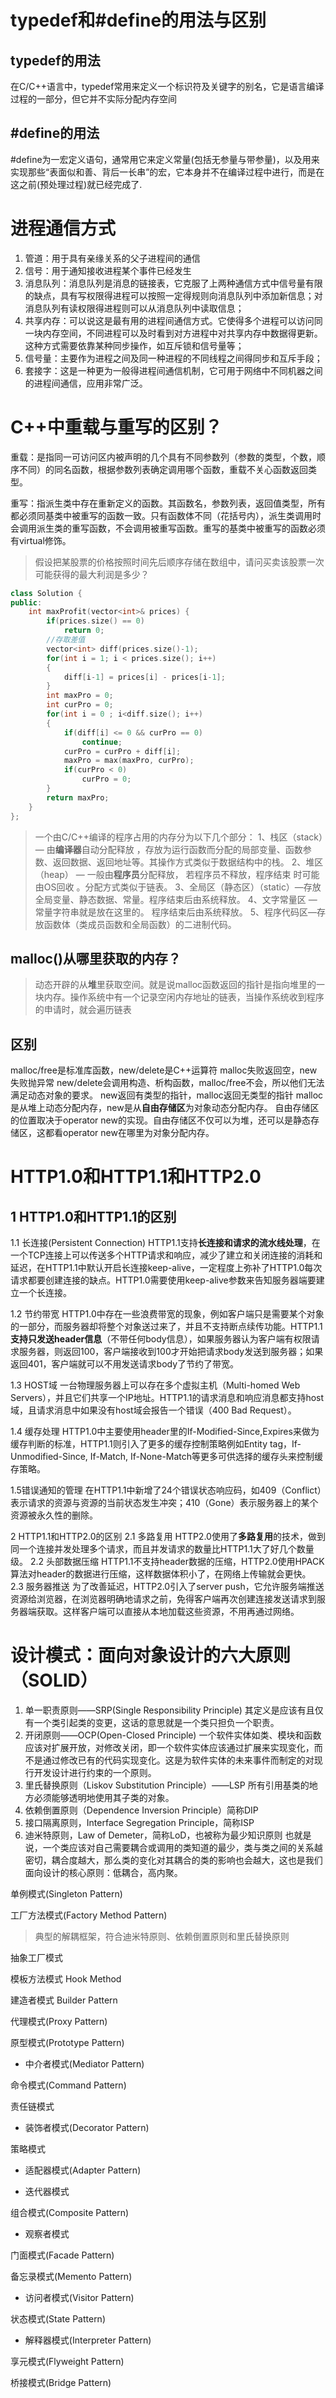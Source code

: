# typedef和#define的用法与区别
## typedef的用法
在C/C++语言中，typedef常用来定义一个标识符及关键字的别名，它是语言编译过程的一部分，但它并不实际分配内存空间

## #define的用法
#define为一宏定义语句，通常用它来定义常量(包括无参量与带参量)，以及用来实现那些“表面似和善、背后一长串”的宏，它本身并不在编译过程中进行，而是在这之前(预处理过程)就已经完成了.

# 进程通信方式
1. 管道：用于具有亲缘关系的父子进程间的通信
2. 信号：用于通知接收进程某个事件已经发生
3. 消息队列：消息队列是消息的链接表，它克服了上两种通信方式中信号量有限的缺点，具有写权限得进程可以按照一定得规则向消息队列中添加新信息；对消息队列有读权限得进程则可以从消息队列中读取信息；
4. 共享内存：可以说这是最有用的进程间通信方式。它使得多个进程可以访问同一块内存空间，不同进程可以及时看到对方进程中对共享内存中数据得更新。这种方式需要依靠某种同步操作，如互斥锁和信号量等；
5. 信号量：主要作为进程之间及同一种进程的不同线程之间得同步和互斥手段；
6. 套接字：这是一种更为一般得进程间通信机制，它可用于网络中不同机器之间的进程间通信，应用非常广泛。

# C++中重载与重写的区别？
重载：是指同一可访问区内被声明的几个具有不同参数列（参数的类型，个数，顺序不同）的同名函数，根据参数列表确定调用哪个函数，重载不关心函数返回类型。

重写：指派生类中存在重新定义的函数。其函数名，参数列表，返回值类型，所有都必须同基类中被重写的函数一致。只有函数体不同（花括号内），派生类调用时会调用派生类的重写函数，不会调用被重写函数。重写的基类中被重写的函数必须有virtual修饰。

> 假设把某股票的价格按照时间先后顺序存储在数组中，请问买卖该股票一次可能获得的最大利润是多少？
```c++
class Solution {
public:
    int maxProfit(vector<int>& prices) {
        if(prices.size() == 0)
            return 0;
        //存取差值
        vector<int> diff(prices.size()-1);
        for(int i = 1; i < prices.size(); i++)
        {
            diff[i-1] = prices[i] - prices[i-1];
        }
        int maxPro = 0;
        int curPro = 0;
        for(int i = 0 ; i<diff.size(); i++)
        {
            if(diff[i] <= 0 && curPro == 0)
                continue;
            curPro = curPro + diff[i];
            maxPro = max(maxPro, curPro);
            if(curPro < 0)
                curPro = 0;
        }
        return maxPro;
    }
};
```

> 一个由C/C++编译的程序占用的内存分为以下几个部分：
1、栈区（stack）— 由**编译器**自动分配释放 ，存放为运行函数而分配的局部变量、函数参数、返回数据、返回地址等。其操作方式类似于数据结构中的栈。
2、堆区（heap） — 一般由**程序员**分配释放， 若程序员不释放，程序结束 时可能由OS回收 。分配方式类似于链表。
3、全局区（静态区）（static）—存放全局变量、静态数据、常量。程序结束后由系统释放。
4、文字常量区 —常量字符串就是放在这里的。 程序结束后由系统释放。
5、程序代码区—存放函数体（类成员函数和全局函数）的二进制代码。

## malloc()从哪里获取的内存？

> 动态开辟的从**堆**里获取空间。就是说malloc函数返回的指针是指向堆里的一块内存。操作系统中有一个记录空闲内存地址的链表，当操作系统收到程序的申请时，就会遍历链表


## 区别
malloc/free是标准库函数，new/delete是C++运算符
malloc失败返回空，new失败抛异常
new/delete会调用构造、析构函数，malloc/free不会，所以他们无法满足动态对象的要求。
new返回有类型的指针，malloc返回无类型的指针
malloc是从堆上动态分配内存，new是从**自由存储区**为对象动态分配内存。
自由存储区的位置取决于operator new的实现。自由存储区不仅可以为堆，还可以是静态存储区，这都看operator new在哪里为对象分配内存。

# HTTP1.0和HTTP1.1和HTTP2.0
## 1 HTTP1.0和HTTP1.1的区别
1.1 长连接(Persistent Connection)
HTTP1.1支持**长连接和请求的流水线处理**，在一个TCP连接上可以传送多个HTTP请求和响应，减少了建立和关闭连接的消耗和延迟，在HTTP1.1中默认开启长连接keep-alive，一定程度上弥补了HTTP1.0每次请求都要创建连接的缺点。HTTP1.0需要使用keep-alive参数来告知服务器端要建立一个长连接。

1.2 节约带宽
HTTP1.0中存在一些浪费带宽的现象，例如客户端只是需要某个对象的一部分，而服务器却将整个对象送过来了，并且不支持断点续传功能。HTTP1.1**支持只发送header信息**（不带任何body信息），如果服务器认为客户端有权限请求服务器，则返回100，客户端接收到100才开始把请求body发送到服务器；如果返回401，客户端就可以不用发送请求body了节约了带宽。

1.3 HOST域
一台物理服务器上可以存在多个虚拟主机（Multi-homed Web Servers），并且它们共享一个IP地址。HTTP1.1的请求消息和响应消息都支持host域，且请求消息中如果没有host域会报告一个错误（400 Bad Request）。

1.4 缓存处理
HTTP1.0中主要使用header里的If-Modified-Since,Expires来做为缓存判断的标准，HTTP1.1则引入了更多的缓存控制策略例如Entity tag，If-Unmodified-Since, If-Match, If-None-Match等更多可供选择的缓存头来控制缓存策略。

1.5错误通知的管理
在HTTP1.1中新增了24个错误状态响应码，如409（Conflict）表示请求的资源与资源的当前状态发生冲突；410（Gone）表示服务器上的某个资源被永久性的删除。

2 HTTP1.1和HTTP2.0的区别
2.1 多路复用
HTTP2.0使用了**多路复用**的技术，做到同一个连接并发处理多个请求，而且并发请求的数量比HTTP1.1大了好几个数量级。
2.2 头部数据压缩
HTTP1.1不支持header数据的压缩，HTTP2.0使用HPACK算法对header的数据进行压缩，这样数据体积小了，在网络上传输就会更快。
2.3 服务器推送
为了改善延迟，HTTP2.0引入了server push，它允许服务端推送资源给浏览器，在浏览器明确地请求之前，免得客户端再次创建连接发送请求到服务器端获取。这样客户端可以直接从本地加载这些资源，不用再通过网络。

# 设计模式：面向对象设计的六大原则（SOLID）
1. 单一职责原则——SRP(Single Responsibility Principle)
其定义是应该有且仅有一个类引起类的变更，这话的意思就是一个类只担负一个职责。
2. 开闭原则——OCP(Open-Closed Principle)
一个软件实体如类、模块和函数应该对扩展开放，对修改关闭，即一个软件实体应该通过扩展来实现变化，而不是通过修改已有的代码实现变化。这是为软件实体的未来事件而制定的对现行开发设计进行约束的一个原则。
3. 里氏替换原则（Liskov Substitution Principle）——LSP
所有引用基类的地方必须能够透明地使用其子类的对象。
4. 依赖倒置原则（Dependence Inversion Principle）简称DIP
5. 接口隔离原则，Interface Segregation Principle，简称ISP
6. 迪米特原则，Law of Demeter，简称LoD，也被称为最少知识原则
也就是说，一个类应该对自己需要耦合或调用的类知道的最少，类与类之间的关系越密切，耦合度越大，那么类的变化对其耦合的类的影响也会越大，这也是我们面向设计的核心原则：低耦合，高内聚。

单例模式(Singleton Pattern)

工厂方法模式(Factory Method Pattern)
> 典型的解耦框架，符合迪米特原则、依赖倒置原则和里氏替换原则

抽象工厂模式

模板方法模式
Hook Method

建造者模式
Builder Pattern

代理模式(Proxy Pattern)

原型模式(Prototype Pattern)

* 中介者模式(Mediator Pattern)

命令模式(Command Pattern)

责任链模式

* 装饰者模式(Decorator Pattern)

策略模式

* 适配器模式(Adapter Pattern)

* 迭代器模式

组合模式(Composite Pattern)

* 观察者模式

门面模式(Facade Pattern)

备忘录模式(Memento Pattern)

* 访问者模式(Visitor Pattern)

状态模式(State Pattern)

* 解释器模式(Interpreter Pattern)

享元模式(Flyweight Pattern)

桥接模式(Bridge Pattern)